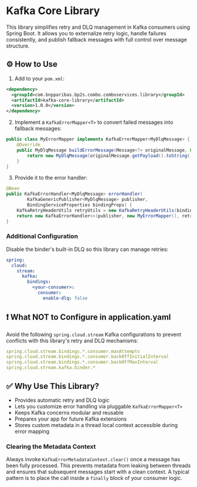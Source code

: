 
# Kafka Core Library

This library simplifies retry and DLQ management in Kafka consumers using Spring Boot. It allows you to externalize retry logic, handle failures consistently, and publish fallback messages with full control over message structure.

## ⚙️ How to Use

1. Add to your `pom.xml`:
```xml
<dependency>
  <groupId>com.bnpparibas.bp2s.combo.comboservices.library</groupId>
  <artifactId>kafka-core-library</artifactId>
  <version>1.0.0</version>
</dependency>
```

2. Implement a `KafkaErrorMapper<T>` to convert failed messages into fallback messages:
```java
public class MyErrorMapper implements KafkaErrorMapper<MyDlqMessage> {
    @Override
    public MyDlqMessage buildErrorMessage(Message<?> originalMessage, Exception exception) {
        return new MyDlqMessage(originalMessage.getPayload().toString(), exception.getMessage());
    }
}
```

3. Provide it to the error handler:
```java
@Bean
public KafkaErrorHandler<MyDlqMessage> errorHandler(
        KafkaGenericPublisher<MyDlqMessage> publisher,
        BindingServiceProperties bindingProps) {
    KafkaRetryHeaderUtils retryUtils = new KafkaRetryHeaderUtils(bindingProps);
    return new KafkaErrorHandler<>(publisher, new MyErrorMapper(), retryUtils);
}
```

### Additional Configuration

Disable the binder's built-in DLQ so this library can manage retries:

```yaml
spring:
  cloud:
    stream:
      kafka:
        bindings:
          <your-consumer>:
            consumer:
              enable-dlq: false
```

## ❗ What NOT to Configure in application.yaml

Avoid the following `spring.cloud.stream` Kafka configurations to prevent conflicts with this library's retry and DLQ mechanisms:

```yaml
spring.cloud.stream.bindings.*.consumer.maxAttempts
spring.cloud.stream.bindings.*.consumer.backOffInitialInterval
spring.cloud.stream.bindings.*.consumer.backOffMaxInterval
spring.cloud.stream.kafka.binder.*
```

## ✅ Why Use This Library?

- Provides automatic retry and DLQ logic
- Lets you customize error handling via pluggable `KafkaErrorMapper<T>`
- Keeps Kafka concerns modular and reusable
- Prepares your app for future Kafka extensions
- Stores custom metadata in a thread local context accessible during error mapping

### Clearing the Metadata Context

Always invoke `KafkaErrorMetadataContext.clear()` once a message has been fully
processed. This prevents metadata from leaking between threads and ensures that
subsequent messages start with a clean context. A typical pattern is to place
the call inside a `finally` block of your consumer logic.

